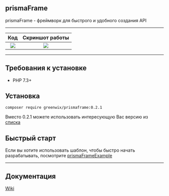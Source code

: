 ## prismaFrame

prismaFrame - фреймворк для быстрого и удобного создания API

---

Код             |  Скриншот работы
:-------------------------:|:-------------------------:
![](https://sun9-22.userapi.com/9F1_r7ORKdE_C48dhdS1kXaaD-K6eoLTYqvD3w/lrJBP7xb60M.jpg)  |  ![](https://sun9-43.userapi.com/IU3iUs8b1s2eNKdBD6MTgjI28ILlyZjF6uAhjw/IAYLWUdvZag.jpg)

---

## Требования к установке
+ PHP 7.3+

## Установка

```shell script
composer require greenwix/prismaframe:0.2.1
```

Вместо 0.2.1 можете использовать интересующую Вас версию из [списка](https://github.com/GreenWix/prismaFrame/releases)

## Быстрый старт

Если вы хотите использовать шаблон, чтобы быстро начать разрабатывать, посмотрите [prismaFrameExample](https://github.com/GreenWix/prismaFrameExample)

---

## Документация

[Wiki](https://github.com/GreenWix/prismaFrame/wiki)